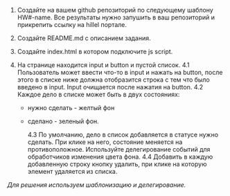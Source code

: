 1.  Создайте на вашем github репозиторий по следующему шаблону HW#-name. Все результаты нужно запушить в ваш репозиторий и прикрепить ссылку на hillel портале.
2.  Создайте README.md с описанием задания.
3.  Создайте index.html в котором подключите js script.
4.  На странице находится input и button и пустой список.
    4.1 Пользователь может ввести что-то в input и нажать на button, после этого в списке ниже должна отобразится строка с тем что было введено в input. Input очищается после нажатия на button.
    4.2 Каждое дело в списке может быть в двух состояниях:

    - нужно сделать - желтый фон
    - сделано - зеленый фон.

      4.3 По умолчанию, дело в список добавляется в статусе нужно сделать. При клике на него, состояние меняется на противоположное. Используйте делегирование событий для обработчиков изменения цвета фона.
      4.4 Добавить в каждую добавленную строку кнопку удалить, при клике на которую элемент удаляется из списка.

_Для решения используем шаблонизацию и делегирование._
